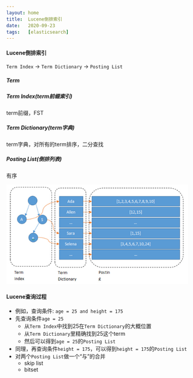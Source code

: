 ```yaml
---
layout: home
title:  Lucene倒排索引
date:   2020-09-23
tags:   [elasticsearch]
---
```


#### Lucene倒排索引

`Term Index` -&gt; `Term Dictionary` -&gt; `Posting List`

##### Term

##### Term Index(term前缀索引)

term前缀，FST

##### Term Dictionary(term字典)

term字典，对所有的term排序，二分查找

##### Posting List(倒排列表)

有序

<img src="/images/lucene/lucene_index.jpg" style="width: 480px; border-width: 2px 0 2px 2px; border-color: black;" />

#### Lucene查询过程

* 例如，查询条件: `age = 25 and height = 175`
* 先查询条件`age = 25`
    * 从`Term Index`中找到25在`Term Dictionary`的大概位置
    * 从`Term Dictionary`里精确找到25这个term
    * 然后可以得到`age = 25`的`Posting List`
* 同理，再查询条件`height = 175`，可以得到`height = 175`的`Posting List`
* 对两个`Posting List`做一个“与”的合并
    * skip list
    * bitset
